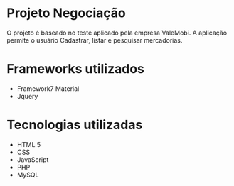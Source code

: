 # Projeto Negociação

O projeto é baseado no teste aplicado pela empresa ValeMobi. A aplicação permite o usuário Cadastrar, listar e pesquisar mercadorias. 

# Frameworks utilizados

- Framework7 Material
- Jquery

# Tecnologias utilizadas

- HTML 5
- CSS
- JavaScript
- PHP
- MySQL
